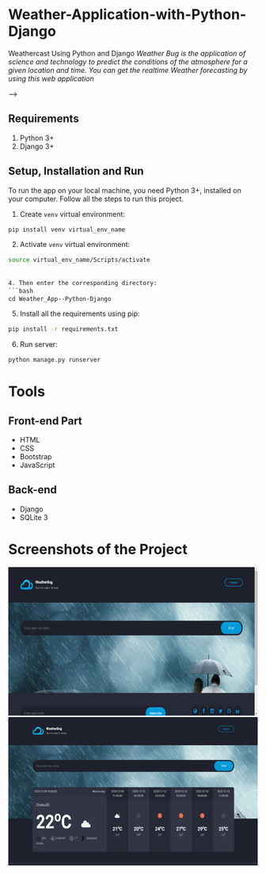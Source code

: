 # Weather-Application-with-Python-Django

Weathercast Using Python and Django 
*Weather Bug is the application of science and technology to predict the conditions of the atmosphere for a given location and time. You can get the realtime Weather forecasting by using this web application*


-->

## Requirements
1.  Python 3+
2.  Django 3+

## Setup, Installation and Run

To run the app on your local machine, you need Python 3+, installed on your computer. Follow all the steps to run this project.
   
1.  Create `venv` virtual environment:
```bash
pip install venv virtual_env_name
```
    
2.  Activate `venv` virtual environment:
```bash
source virtual_env_name/Scripts/activate
```


```

4. Then enter the corresponding directory:
```bash
cd Weather_App--Python-Django
```
    
5. Install all the requirements using pip:
```bash
pip install -r requirements.txt
``` 

6.	Run server:
```bash
python manage.py runserver
```

# Tools
## Front-end Part
* HTML
* CSS
* Bootstrap
* JavaScript
## Back-end
* Django
* SQLite 3

# Screenshots of the Project
<p align="center">
  <img width="660" height="300" src="static/ss/a.png">
  <img width="660" height="300" src="static/ss/b.png">
</p>


